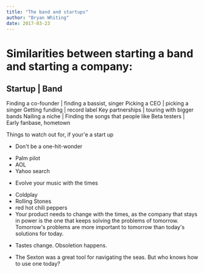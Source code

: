 ```yaml
---
title: "The band and startups"
author: "Bryan Whiting"
date: 2017-03-23
---
```


# Similarities between starting a band and starting a company:

Startup | Band
---
Finding a co-founder | finding a bassist, singer
Picking a CEO | picking a singer
Getting funding | record label
Key partnerships | touring with bigger bands
Nailing a niche | Finding the songs that people like
Beta testers | Early fanbase, hometown



Things to watch out for, if your'e a start up
* Don't be a one-hit-wonder
 - Palm pilot
 - AOL
 - Yahoo search
* Evolve your music with the times
 - Coldplay
 - Rolling Stones
 - red hot chili peppers
 - Your product needs to change with the times, as the company that stays in power is the one that keeps solving the problems of tomorrow. Tomorrow's problems are more important to tomorrow than today's solutions for today.
* Tastes change. Obsoletion happens.
 - The Sexton was a great tool for navigating the seas. But who knows how to use one today?
 


